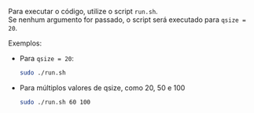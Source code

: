 Para executar o código, utilize o script `run.sh`.  
Se nenhum argumento for passado, o script será executado para `qsize = 20`.  

Exemplos:
- Para `qsize = 20`:  
  ```bash
  sudo ./run.sh
  ```
- Para múltiplos valores de qsize, como 20, 50 e 100


  ```bash
  sudo ./run.sh 60 100
  ```
  
